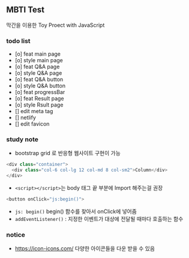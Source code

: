 ## MBTI Test

막간을 이용한 Toy Proect with JavaScript

### todo list

- [o] feat main page
- [o] style main page
- [o] feat Q&A page
- [o] style Q&A page
- [o] feat Q&A button
- [o] style Q&A button
- [o] feat progressBar
- [o] feat Result page
- [o] style Rsult page
- [] edit meta tag
- [] netlify
- [] edit favicon

### study note

- bootstrap grid 로 반응형 웹사이트 구현이 가능

```js
<div class="container">
  <div class="col-6 col-lg 12 col-md 8 col-sm2">Column</div>
</div>
```

- `<script></script>`는 body 태그 끝 부분에 Import 해주는걸 권장

```js
<button onClick="js:begin()">
```

- `js: begin()` begin() 함수를 찾아서 onClick에 넣어줌
- `addEventListener()` : 지정한 이벤트가 대상에 전달될 때마다 호출하는 함수

### notice

- https://icon-icons.com/ 다양한 아이콘들을 다운 받을 수 있음
